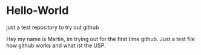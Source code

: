 # Hello-World
just a test repository to try out github

Hey my name is Martin, im trying out for the first time github. Just a test file how github works and what ist the USP.
